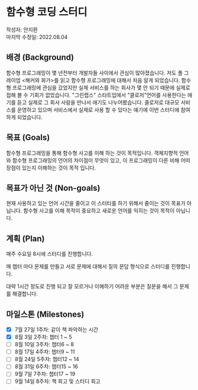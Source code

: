 # 함수형 코딩 스터디

작성자: 안지환  
마지막 수정일: 2022.08.04

## 배경 (Background)

함수형 프로그래밍이 몇 년전부터 개발자들 사이에서 관심이 많아졌습니다. 저도 폴 그레이엄 <해커와 화가>를 읽고 함수형 프로그래밍에 대해서 처음 알게 되었습니다.
함수형 프로그래밍에 관심을 갔었지만 실제 서비스를 하는 회사가 몇 안 되기 때문에 실제로 접해 볼 수 기회가 없었습니다. "그린랩스" 스타트업에서 "클로저"언어를 사용한다는 애기를 듣고
실제로 그 회사 사람을 만나서 애기도 나누어봤습니다. 클로저로 대규모 서비스를 운영하고 있으며 서비스에서 실제로 사용 할 수 있다는 얘기에 이번 스터디에 참여 하게 되었습니다.


## 목표 (Goals)
함수형 프로그래밍을 통해 함수형 사고를 이해 하는 것이 목적입니다.
객체지향적 언어와 함수형 프로그래밍의 언어의 차이점이 무엇이 있고, 이 프로그래밍이 다른 비해 어떠 장점이 있는지 이해하는 것이 목적 입니다.

## 목표가 아닌 것 (Non-goals)
현재 사용하고 있는 언어 시간을 줄이고 이 스터티를 하기 위해서 줄이는 것이 목표가 아닙니다. 함수형 사고를 이해 목적이 중요하고 새로운 언어를 익히는 것이 목적이 아닙니다.

## 계획 (Plan)

매주 수요일 8시에 스터디를 진행합니다.

매 챕터 마다 문제를 만들고 서로 문제에 대해서 질의 문답 형식으로 스터디를 진행합니다.

대략 1시간 정도로 진행 되고 잘 모르거나 이해하기 어려운 부분은 질문을 해서 그 문제를 해결합니다.

## 마일스톤 (Milestones)
- [x] 7월 27일 1주차: 같이 책 파악하는 시간  
- [x] 8월 3일 2주차: 챕터 1 ~ 5  
- [ ] 8월 10일 3주차: 챕터6 ~ 8  
- [ ] 8월 17일 4주차: 챕터9 ~ 11  
- [ ] 8월 24일 5주차: 챕터12 ~ 14  
- [ ] 8월 31일 6주차: 챕터15 ~ 16  
- [ ] 9월 7일 7주차: 챕터17 ~ 19  
- [ ] 9월 14일 8주차: 책 회고 및 스터디 회고  
